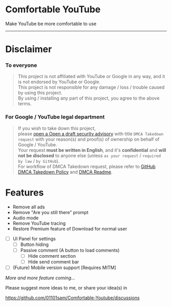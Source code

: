 # Comfortable YouTube

Make YouTube be more comfortable to use

---

# Disclaimer

### To everyone

> This project is not affiliated with YouTube or Google in any way, and it is not endorsed by YouTube or Google.
\
This project is not responsible for any damage / loss / trouble caused by using this project.
\
By using / installing any part of this project, you agree to the above terms.

### For Google / YouTube legal department

> If you wish to take down this project,
\
please [open a Open a draft security advisory](https://github.com/01101sam/Comfortable-Youtube/security/advisories/new) with title `DMCA Takedown request` with your reason(s) and proof(s) of ownership on behalf of Google / YouTube.
\
Your request **must be written in English**, and it's **confidential** and **will not be disclosed** to anyone else (unless `as your request` / `required by law` / `by GitHub`).
\
For workflow of DMCA Takedown request, please refer to [GitHub DMCA Takedown Policy](https://docs.github.com/en/github/site-policy/dmca-takedown-policy) and [DMCA Readme](DMCA.md).

# Features
- Remove all ads
- Remove "Are you still there" prompt
- Audio mode
- Remove YouTube tracing
- Restore Premium feature of Download for normal user
- [ ] UI Panel for settings
    - [ ] Button hiding
    - [ ] Passive comment (A button to load comments)
        - [ ] Hide comment section
        - [ ] Hide send comment bar
- [ ] (Future) Mobile version support [Requires MITM]

_More and more feature coming..._

Please suggest more ideas to me, or share your idea(s) in

<https://github.com/01101sam/Comfortable-Youtube/discussions>
